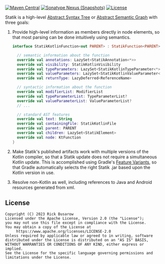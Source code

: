 [![Maven Central](https://img.shields.io/maven-central/v/com.rickbusarow.statik/statik-api?style=flat-square)](https://search.maven.org/search?q=com.rickbusarow.statik)
[![Sonatype Nexus (Snapshots)](https://img.shields.io/nexus/s/com.rickbusarow.statik/statik-api?label=snapshots&server=https%3A%2F%2Foss.sonatype.org&style=flat-square)](https://oss.sonatype.org/#nexus-search;quick~com.rickbusarow.statik)
[![License](https://img.shields.io/badge/license-apache2.0-blue?style=flat-square.svg)](https://opensource.org/licenses/Apache-2.0)

Statik is a high-level [Abstract Syntax Tree] or [Abstract Semantic Graph] with three goals:

1. Provide high-level information as members directly in node elements, so that most parsing can be
   done intuitively using semantics.

   ```kotlin
   interface StatikKotlinFunction<out PARENT> : StatikFunction<PARENT> /* ... */ {

     // semantic information about the function
     override val annotations: LazySet<StatikAnnotation<*>>
     override val visibility: StatikKotlinVisibility
     override val typeParameters: LazySet<StatikKotlinTypeParameter<*>>
     override val valueParameters: LazySet<StatikKotlinValueParameter<*>>
     override val returnType: LazyDeferred<ReferenceName>

     // syntactic information about the function
     override val modifierList: ModifierList
     override val typeParameterList: TypeParameterList?
     override val valueParameterList: ValueParameterList?
     // ...

     // standard AST features
     override val text: String
     override val containingFile: StatikKotlinFile
     override val parent: PARENT
     override val children: LazySet<StatikElement>
     override val node: KtFunction
   }
   ```

2. Make Statik's published artifacts work with multiple versions of the Kotlin compiler, so that a
   Statik update does not require a simultaneous Kotlin update. This is accomplished using
   Gradle's [Feature Variants], so that Gradle automatically selects the right Statik .jar based
   upon the Kotlin version in use.
3. Resolve non-Kotlin as well, including references to Java and Android resources generated from xml.

## License

```text
Copyright (C) 2023 Rick Busarow
Licensed under the Apache License, Version 2.0 (the "License");
you may not use this file except in compliance with the License.
You may obtain a copy of the License at
     https://www.apache.org/licenses/LICENSE-2.0
Unless required by applicable law or agreed to in writing, software
distributed under the License is distributed on an "AS IS" BASIS,
WITHOUT WARRANTIES OR CONDITIONS OF ANY KIND, either express or implied.
See the License for the specific language governing permissions and
limitations under the License.
```

[Abstract Syntax Tree]: https://en.wikipedia.org/wiki/Abstract_syntax_tree

[Abstract Semantic Graph]: https://en.wikipedia.org/wiki/Abstract_semantic_graph

[Feature Variants]: https://docs.gradle.org/current/userguide/feature_variants.html
